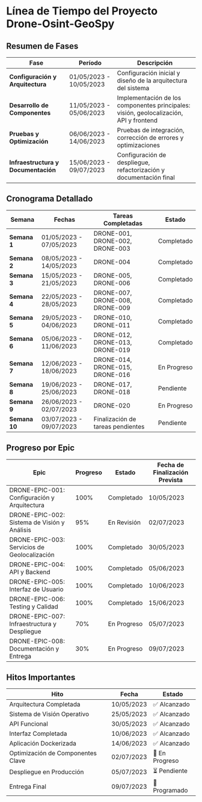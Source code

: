 # Línea de Tiempo del Proyecto Drone-Osint-GeoSpy

## Resumen de Fases

| Fase | Período | Descripción |
|------|---------|-------------|
| **Configuración y Arquitectura** | 01/05/2023 - 10/05/2023 | Configuración inicial y diseño de la arquitectura del sistema |
| **Desarrollo de Componentes** | 11/05/2023 - 05/06/2023 | Implementación de los componentes principales: visión, geolocalización, API y frontend |
| **Pruebas y Optimización** | 06/06/2023 - 14/06/2023 | Pruebas de integración, corrección de errores y optimizaciones |
| **Infraestructura y Documentación** | 15/06/2023 - 09/07/2023 | Configuración de despliegue, refactorización y documentación final |

## Cronograma Detallado

| Semana | Fechas | Tareas Completadas | Estado |
|--------|--------|-------------------|--------|
| **Semana 1** | 01/05/2023 - 07/05/2023 | DRONE-001, DRONE-002, DRONE-003 | Completado |
| **Semana 2** | 08/05/2023 - 14/05/2023 | DRONE-004 | Completado |
| **Semana 3** | 15/05/2023 - 21/05/2023 | DRONE-005, DRONE-006 | Completado |
| **Semana 4** | 22/05/2023 - 28/05/2023 | DRONE-007, DRONE-008, DRONE-009 | Completado |
| **Semana 5** | 29/05/2023 - 04/06/2023 | DRONE-010, DRONE-011 | Completado |
| **Semana 6** | 05/06/2023 - 11/06/2023 | DRONE-012, DRONE-013, DRONE-019 | Completado |
| **Semana 7** | 12/06/2023 - 18/06/2023 | DRONE-014, DRONE-015, DRONE-016 | En Progreso |
| **Semana 8** | 19/06/2023 - 25/06/2023 | DRONE-017, DRONE-018 | Pendiente |
| **Semana 9** | 26/06/2023 - 02/07/2023 | DRONE-020 | En Progreso |
| **Semana 10** | 03/07/2023 - 09/07/2023 | Finalización de tareas pendientes | Pendiente |

## Progreso por Epic

| Epic | Progreso | Estado | Fecha de Finalización Prevista |
|------|----------|--------|--------------------------------|
| DRONE-EPIC-001: Configuración y Arquitectura | 100% | Completado | 10/05/2023 |
| DRONE-EPIC-002: Sistema de Visión y Análisis | 95% | En Revisión | 02/07/2023 |
| DRONE-EPIC-003: Servicios de Geolocalización | 100% | Completado | 30/05/2023 |
| DRONE-EPIC-004: API y Backend | 100% | Completado | 05/06/2023 |
| DRONE-EPIC-005: Interfaz de Usuario | 100% | Completado | 10/06/2023 |
| DRONE-EPIC-006: Testing y Calidad | 100% | Completado | 15/06/2023 |
| DRONE-EPIC-007: Infraestructura y Despliegue | 70% | En Progreso | 05/07/2023 |
| DRONE-EPIC-008: Documentación y Entrega | 30% | En Progreso | 09/07/2023 |

## Hitos Importantes

| Hito | Fecha | Estado |
|------|-------|--------|
| Arquitectura Completada | 10/05/2023 | ✅ Alcanzado |
| Sistema de Visión Operativo | 25/05/2023 | ✅ Alcanzado |
| API Funcional | 30/05/2023 | ✅ Alcanzado |
| Interfaz Completada | 10/06/2023 | ✅ Alcanzado |
| Aplicación Dockerizada | 14/06/2023 | ✅ Alcanzado |
| Optimización de Componentes Clave | 02/07/2023 | 🔄 En Progreso |
| Despliegue en Producción | 05/07/2023 | ⏳ Pendiente |
| Entrega Final | 09/07/2023 | 📅 Programado | 